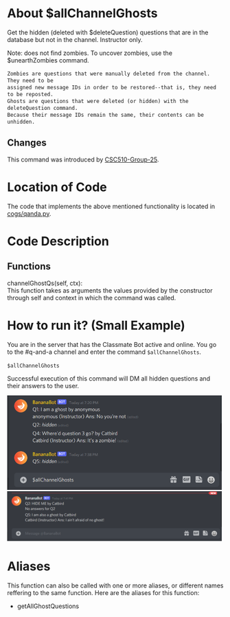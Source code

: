 # About $allChannelGhosts

Get the hidden (deleted with $deleteQuestion) questions that are in the database but not in the channel. Instructor only.

Note: does not find zombies. To uncover zombies, use the $unearthZombies command.

```
Zombies are questions that were manually deleted from the channel. They need to be
assigned new message IDs in order to be restored--that is, they need to be reposted.
Ghosts are questions that were deleted (or hidden) with the deleteQuestion command.
Because their message IDs remain the same, their contents can be unhidden.
```

## Changes

This command was introduced by [CSC510-Group-25](https://github.com/CSC510-Group-25/ClassMateBot/).

# Location of Code
The code that implements the above mentioned functionality is located in [cogs/qanda.py](https://github.com/CSC510-Group-25/ClassMateBot/blob/main/cogs/qanda.py).

# Code Description
## Functions
channelGhostQs(self, ctx): <br>
This function takes as arguments the values provided by the constructor through self and context in which the command was called.

# How to run it? (Small Example)
You are in the server that has the Classmate Bot active and online. You go to
the #q-and-a channel and enter the command `$allChannelGhosts`.

`$allChannelGhosts`

Successful execution of this command will DM all hidden questions and their answers to the user.

<img src="https://github.com/CSC510-Group-25/ClassMateBot/blob/group25-command-docs/data/proj3media/allChannelGhosts/acg1.png?raw=true" width="500">

<img src="https://github.com/CSC510-Group-25/ClassMateBot/blob/group25-command-docs/data/proj3media/allChannelGhosts/acg2.png?raw=true" width="500">

# Aliases

This function can also be called with one or more aliases, or different names reffering to the same function. Here are the aliases for this function:

 - getAllGhostQuestions
